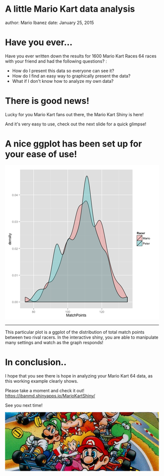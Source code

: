 A little Mario Kart data analysis
========================================================
author: Mario Ibanez
date: January 25, 2015

Have you ever...
========================================================

Have you ever written down the results for 1600 Mario Kart
Races 64 races with your friend and had the following questions? :

- How do I present this data so everyone can see it?
- How do I find an easy way to graphically present the data?
- What if I don't know how to analyze my own data?

There is good news!
========================================================

Lucky for you Mario Kart fans out there, the Mario Kart 
Shiny is here!  

And it's very easy to use, check out the next slide for a 
quick glimpse!

A nice ggplot has been set up for your ease of use!
========================================================

![plot of chunk unnamed-chunk-1](Rpresentation-figure/unnamed-chunk-1-1.png) 

***

This particular plot is a ggplot of the distribution of total match points between two rival racers.  In the interactive shiny, you are able to manipulate many settings and watch as the graph responds!

In conclusion..
========================================================

I hope that you see there is hope in analyzing your Mario
Kart 64 data, as this working example clearly shows.  

Please take a moment and check it out!
https://ibanmd.shinyapps.io/MarioKartShiny/

See you next time!

![alt text](base.png)
